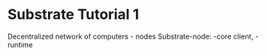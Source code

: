 # Substrate Tutorial 1

Decentralized network of computers - nodes
Substrate-node: -core client, -runtime
